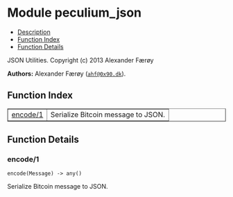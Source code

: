 

# Module peculium_json #
* [Description](#description)
* [Function Index](#index)
* [Function Details](#functions)


JSON Utilities.
Copyright (c)  2013 Alexander Færøy

__Authors:__ Alexander Færøy ([`ahf@0x90.dk`](mailto:ahf@0x90.dk)).
<a name="index"></a>

## Function Index ##


<table width="100%" border="1" cellspacing="0" cellpadding="2" summary="function index"><tr><td valign="top"><a href="#encode-1">encode/1</a></td><td>Serialize Bitcoin message to JSON.</td></tr></table>


<a name="functions"></a>

## Function Details ##

<a name="encode-1"></a>

### encode/1 ###

`encode(Message) -> any()`

Serialize Bitcoin message to JSON.
